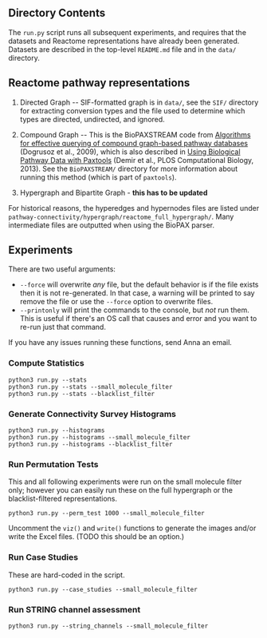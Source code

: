 ## Directory Contents

The `run.py` script runs all subsequent experiments, and requires that the datasets and Reactome representations have already been generated. Datasets are described in the top-level `README.md` file and in the `data/` directory.

## Reactome pathway representations
1. Directed Graph -- SIF-formatted graph is in `data/`, see the `SIF/` directory for extracting conversion types and the file used to determine which types are directed, undirected, and ignored.

2. Compound Graph -- This is the BioPAXSTREAM code from [Algorithms for effective querying of compound graph-based pathway databases](https://bmcbioinformatics.biomedcentral.com/articles/10.1186/1471-2105-10-376) (Dogrusoz et al., 2009), which is also described in [Using Biological Pathway Data with Paxtools](https://journals.plos.org/ploscompbiol/article?id=10.1371/journal.pcbi.1003194) (Demir et al., PLOS Computational Biology, 2013).  See the `BioPAXSTREAM/` directory for more information about running this method (which is part of `paxtools`).

3. Hypergraph and Bipartite Graph - **this has to be updated**

For historical reasons, the hyperedges and hypernodes files are listed under `pathway-connectivity/hypergraph/reactome_full_hypergraph/`.  Many intermediate files are outputted when using the BioPAX parser.  

## Experiments

There are two useful arguments: 
- `--force` will overwrite *any* file, but the default behavior is if the file exists then it is not re-generated.  In that case, a warning will be printed to say remove the file or use the `--force` option to overwrite files.
- `--printonly` will print the commands to the console, but *not* run them. This is useful if there's an OS call that causes and error and you want to re-run just that command.

If you have any issues running these functions, send Anna an email.

### Compute Statistics

```
python3 run.py --stats
python3 run.py --stats --small_molecule_filter
python3 run.py --stats --blacklist_filter
```

### Generate Connectivity Survey Histograms

```
python3 run.py --histograms
python3 run.py --histograms --small_molecule_filter
python3 run.py --histograms --blacklist_filter
```

### Run Permutation Tests 
This and all following experiments were run on the small molecule filter only; however you can easily run these on the full hypergraph or the blacklist-filtered representations.

```
python3 run.py --perm_test 1000 --small_molecule_filter
```

Uncomment the `viz()` and `write()` functions to generate the images and/or write the Excel files. (TODO this should be an option.)

### Run Case Studies
These are hard-coded in the script.

```
python3 run.py --case_studies --small_molecule_filter
```

### Run STRING channel assessment

```
python3 run.py --string_channels --small_molecule_filter
```